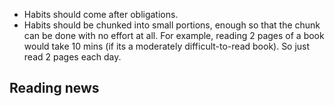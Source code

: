 - Habits should come after obligations.
- Habits should be chunked into small portions, enough so that the chunk can be done with no effort at all. For example, reading 2 pages of a book would take 10 mins (if its a moderately difficult-to-read book). So just read 2 pages each day. 
## Reading news